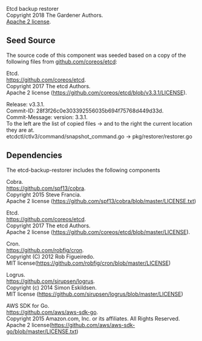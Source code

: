 Etcd backup restorer  
Copyright 2018 The Gardener Authors.  
[Apache 2 license](./LICENSE.md ).

## Seed Source

The source code of this component was seeded based on a copy of the following files from [github.com/coreos/etcd](github.com/coreos):

Etcd.  
https://github.com/coreos/etcd.  
Copyright 2017 The etcd Authors.  
Apache 2 license (https://github.com/coreos/etcd/blob/v3.3.1/LICENSE).

Release: v3.3.1.  
Commit-ID: 28f3f26c0e303392556035b694f75768d449d33d.  
Commit-Message: version: 3.3.1.  
To the left are the list of copied files -> and to the right the current location they are at.  
etcdctl/ctlv3/command/snapshot_command.go ->  pkg/restorer/restorer.go

## Dependencies

The etcd-backup-restorer includes the following components

Cobra.  
https://github.com/spf13/cobra.  
Copyright 2015 Steve Francia.  
Apache 2 license (https://github.com/spf13/cobra/blob/master/LICENSE.txt)

Etcd.  
https://github.com/coreos/etcd.  
Copyright 2017 The etcd Authors.  
Apache 2 license (https://github.com/coreos/etcd/blob/master/LICENSE).

Cron.  
https://github.com/robfig/cron.  
Copyright (C) 2012 Rob Figueiredo.  
MIT license(https://github.com/robfig/cron/blob/master/LICENSE)

Logrus.  
https://github.com/sirupsen/logrus.  
Copyright (c) 2014 Simon Eskildsen.  
MIT license (https://github.com/sirupsen/logrus/blob/master/LICENSE)

AWS SDK for Go.  
https://github.com/aws/aws-sdk-go.  
Copyright 2015 Amazon.com, Inc. or its affiliates. All Rights Reserved.  
Apache 2 license(https://github.com/aws/aws-sdk-go/blob/master/LICENSE.txt)